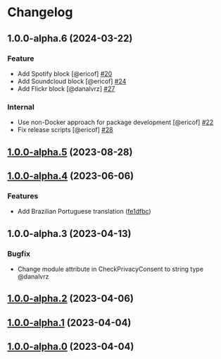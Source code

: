 # Changelog

<!-- You should *NOT* be adding new change log entries to this file.
     You should create a file in the news directory instead.
     For helpful instructions, please see:
     https://6.docs.plone.org/volto/developer-guidelines/contributing.html#create-a-pull-request
-->

<!-- towncrier release notes start -->

## 1.0.0-alpha.6 (2024-03-22)

### Feature

- Add Spotify block [@ericof] [#20](https://github.com/kitconcept/volto-export/pull/20)
- Add Soundcloud block [@ericof] [#24](https://github.com/kitconcept/volto-export/pull/24)
- Add Flickr block [@danalvrz] [#27](https://github.com/kitconcept/volto-export/pull/27)

### Internal

- Use non-Docker approach for package development [@ericof] [#22](https://github.com/kitconcept/volto-export/pull/22)
- Fix release scripts [@ericof] [#28](https://github.com/kitconcept/volto-export/pull/28)

## [1.0.0-alpha.5](https://github.com/kitconcept/volto-social-blocks/compare/1.0.0-alpha.4...1.0.0-alpha.5) (2023-08-28)

## [1.0.0-alpha.4](https://github.com/kitconcept/volto-social-blocks/compare/1.0.0-alpha.3...1.0.0-alpha.4) (2023-06-06)


### Features

* Add Brazilian Portuguese translation ([fe1dfbc](https://github.com/kitconcept/volto-social-blocks/commit/fe1dfbc51436b82b8108a01c973657d5dfe4b42c))

## 1.0.0-alpha.3 (2023-04-13)

### Bugfix
- Change module attribute in CheckPrivacyConsent to string type @danalvrz

## [1.0.0-alpha.2](https://github.com/kitconcept/volto-social-blocks/compare/1.0.0-alpha.1...1.0.0-alpha.2) (2023-04-06)

## [1.0.0-alpha.1](https://github.com/kitconcept/volto-social-blocks/compare/1.0.0-alpha.0...1.0.0-alpha.1) (2023-04-04)

## [1.0.0-alpha.0](https://github.com/kitconcept/volto-social-blocks/compare/0.1.0...1.0.0-alpha.0) (2023-04-04)
